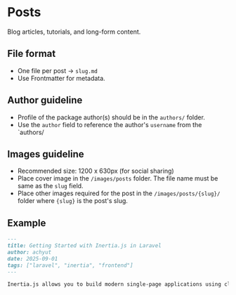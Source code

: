 # Posts

Blog articles, tutorials, and long-form content.

## File format
- One file per post → `slug.md`
- Use Frontmatter for metadata.

## Author guideline
- Profile of the package author(s) should be in the `authors/` folder.
- Use the `author` field to reference the author's `username` from the `authors/

## Images guideline

- Recommended size: 1200 x 630px (for social sharing)
- Place cover image in the `/images/posts` folder. The file name must be same as the `slug` field.
- Place other images required for the post in the `/images/posts/{slug}/` folder where `{slug}` is the post's slug.

## Example
```markdown
---
title: Getting Started with Inertia.js in Laravel
author: achyut
date: 2025-09-01
tags: ["laravel", "inertia", "frontend"]
---

Inertia.js allows you to build modern single-page applications using classic Laravel routing...
```